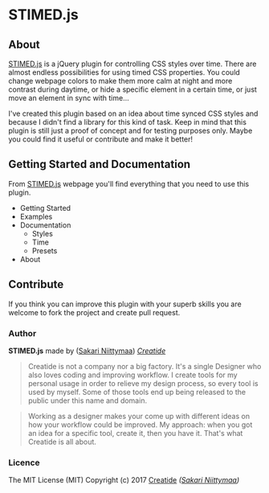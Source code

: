 # STIMED.js

## About

[STIMED.js](http://stimed.creatide.com) is a jQuery plugin for controlling CSS styles over time. There are almost endless possibilities for using timed CSS properties. You could change webpage colors to make them more calm at night and more contrast during daytime, or hide a specific element in a certain time, or just move an element in sync with time...

I've created this plugin based on an idea about time synced CSS styles and because I didn't find a library for this kind of task. Keep in mind that this plugin is still just a proof of concept and for testing purposes only. Maybe you could find it useful or contribute and make it better!

## Getting Started and Documentation

From [STIMED.js](http://stimed.creatide.com) webpage you'll find everything that you need to use this plugin.

* Getting Started
* Examples
* Documentation
  * Styles
  * Time
  * Presets
* About

## Contribute

If you think you can improve this plugin with your superb skills you are welcome to fork the project and create pull request.

### Author

**STIMED.js** made by ([Sakari Niittymaa](http://sakari.niittymaa.com)) *[Creatide](http://creatide.com)*

> Creatide is not a company nor a big factory. It's a single Designer who also loves coding and improving workflow. I create tools for my personal usage in order to relieve my design process, so every tool is used by myself. Some of those tools end up being released to the public under this name and domain.

> Working as a designer makes your come up with different ideas on how your workflow could be improved. My approach: when you got an idea for a specific tool, create it, then you have it. That's what Creatide is all about.

### Licence

The MIT License (MIT)
Copyright (c) 2017 [Creatide](http://creatide.com) *([Sakari Niittymaa](http://sakari.niittymaa.com))*
